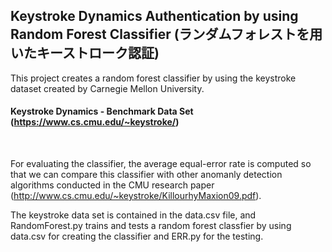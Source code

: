 ## Keystroke Dynamics Authentication by using Random Forest Classifier (ランダムフォレストを用いたキーストローク認証)

This project creates a random forest classifier by using the keystroke dataset created by Carnegie Mellon University.  
#### Keystroke Dynamics - Benchmark Data Set (https://www.cs.cmu.edu/~keystroke/)
<br/>

For evaluating the classifier, the average equal-error rate is computed so that we can compare this classifier with other anomanly detection algorithms conducted in the CMU research paper (http://www.cs.cmu.edu/~keystroke/KillourhyMaxion09.pdf).

The keystroke data set is contained in the data.csv file, and RandomForest.py trains and tests a random forest classfier by using data.csv for creating the classifier and ERR.py for the testing.
